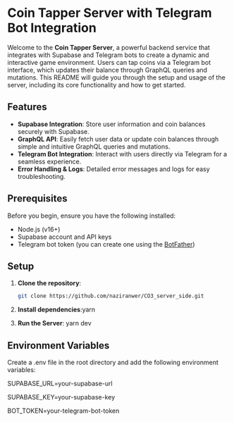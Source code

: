 # Coin Tapper Server with Telegram Bot Integration

Welcome to the **Coin Tapper Server**, a powerful backend service that integrates with Supabase and Telegram bots to create a dynamic and interactive game environment. Users can tap coins via a Telegram bot interface, which updates their balance through GraphQL queries and mutations. This README will guide you through the setup and usage of the server, including its core functionality and how to get started.

## Features

- **Supabase Integration**: Store user information and coin balances securely with Supabase.
- **GraphQL API**: Easily fetch user data or update coin balances through simple and intuitive GraphQL queries and mutations.
- **Telegram Bot Integration**: Interact with users directly via Telegram for a seamless experience.
- **Error Handling & Logs**: Detailed error messages and logs for easy troubleshooting.

## Prerequisites

Before you begin, ensure you have the following installed:

- Node.js (v16+)
- Supabase account and API keys
- Telegram bot token (you can create one using the [BotFather](https://core.telegram.org/bots#botfather))

## Setup

1. **Clone the repository**:

   ```bash
   git clone https://github.com/naziranwer/CO3_server_side.git

   ```

2. **Install dependencies**:yarn
3. **Run the Server**: yarn dev

## Environment Variables

Create a .env file in the root directory and add the following environment variables:

SUPABASE_URL=your-supabase-url

SUPABASE_KEY=your-supabase-key

BOT_TOKEN=your-telegram-bot-token

